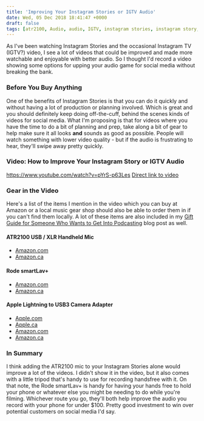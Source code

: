 ```yaml
---
title: 'Improving Your Instagram Stories or IGTV Audio'
date: Wed, 05 Dec 2018 18:41:47 +0000
draft: false
tags: [atr2100, Audio, audio, IGTV, instagram stories, instagram story, mic, smartlav, Social]
---
```


As I've been watching Instagram Stories and the occasional Instagram TV (IGTV?) video, I see a lot of videos that could be improved and made more watchable and enjoyable with better audio. So I thought I'd record a video showing some options for upping your audio game for social media without breaking the bank.

### Before You Buy Anything

One of the benefits of Instagram Stories is that you can do it quickly and without having a lot of production or planning involved. Which is great and you should definitely keep doing off-the-cuff, behind the scenes kinds of videos for social media. What I'm proposing is that for videos where you have the time to do a bit of planning and prep, take along a bit of gear to help make sure it all looks **and** sounds as good as possible. People will watch something with lower video quality - but if the audio is frustrating to hear, they'll swipe away pretty quickly.

### Video: How to Improve Your Instagram Story or IGTV Audio

https://www.youtube.com/watch?v=pYrS-p63Les [Direct link to video](https://www.youtube.com/watch?v=pYrS-p63Les)

### Gear in the Video

Here's a list of the items I mention in the video which you can buy at Amazon or a local music gear shop should also be able to order them in if you can't find them locally. A lot of these items are also included in my [Gift Guide for Someone Who Wants to Get Into Podcasting](http://www.lemonproductions.ca/gift-guide-for-someone-who-wants-to-get-into-podcasting/) blog post as well.

#### ATR2100 USB / XLR Handheld Mic

*   [Amazon.com](https://amzn.to/2EcgYYs)
*   [Amazon.ca](https://amzn.to/2Sutbe2)

#### Rode smartLav+

*   [Amazon.com](https://amzn.to/2zThPd5)
*   [Amazon.ca](https://amzn.to/2zIoerc)

#### Apple Lightning to USB3 Camera Adapter

*   [Apple.com](https://www.apple.com/shop/product/MD821AM/A/lightning-to-usb-camera-adapter)
*   [Apple.ca](https://www.apple.com/ca/shop/product/MK0W2AM/A/lightning-to-usb-3-camera-adapter)
*   [Amazon.com](https://amzn.to/2zIVGxZ)
*   [Amazon.ca](https://amzn.to/2PlPr7Y)

### In Summary

I think adding the ATR2100 mic to your Instagram Stories alone would improve a lot of the videos. I didn't show it in the video, but it also comes with a little tripod that's handy to use for recording handsfree with it. On that note, the Rode smartLav+ is handy for having your hands free to hold your phone or whatever else you might be needing to do while you're filming. Whichever route you go, they'll both help improve the audio you record with your phone for under $100. Pretty good investment to win over potential customers on social media I'd say.